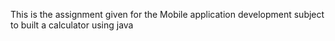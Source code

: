 This is the assignment given for the Mobile application development subject to built a calculator using java 

